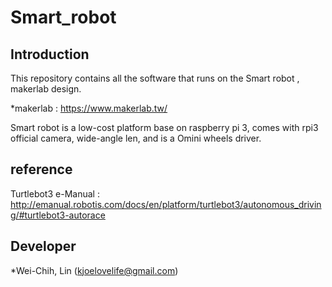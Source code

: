 # Smart_robot

## Introduction

This repository contains all the software that runs on the Smart robot , makerlab design.

*makerlab : https://www.makerlab.tw/

Smart robot is a low-cost platform base on raspberry pi 3, comes with rpi3 official camera, wide-angle len, and is a Omini wheels driver.

## reference

Turtlebot3 e-Manual : http://emanual.robotis.com/docs/en/platform/turtlebot3/autonomous_driving/#turtlebot3-autorace

## Developer

*Wei-Chih, Lin (kjoelovelife@gmail.com)

